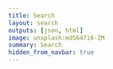 ```yaml
---
title: Search
layout: search
outputs: [json, html]
image: unsplash:mdS647i6-ZM
summary: Search
hidden_from_navbar: true
---
```

